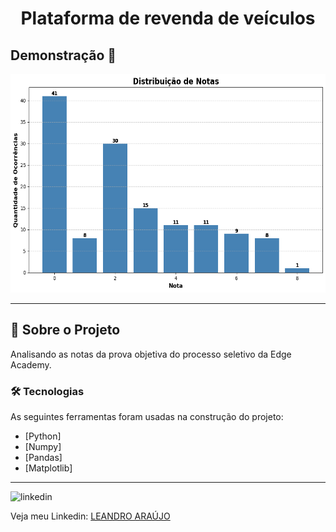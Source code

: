 <h1 style="text-align: center; font-weight: bold;">Plataforma de revenda de veículos</h1>

## Demonstração 📸

<div align="center" >
  <img src="_imagens/download.png" alt="Foto do site" height="350">
</div>

---

## 🚀 Sobre o Projeto

Analisando as notas da prova objetiva do processo seletivo da Edge Academy. 

### 🛠 Tecnologias

As seguintes ferramentas foram usadas na construção do projeto:

- [Python]
- [Numpy]
- [Pandas]
- [Matplotlib]
---

<img src="https://github.com/leandro-araujo-silva/Proffy-FullStack/raw/master/github/linkedin.png" alt="linkedin" height="50">
<br />

Veja meu Linkedin: [LEANDRO ARAÚJO](https://www.linkedin.com/in/leandro-araujo-silva01/)